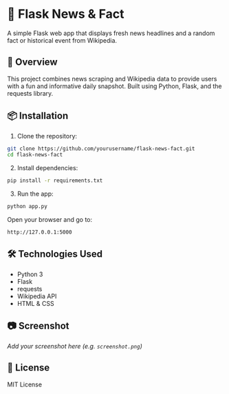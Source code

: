
# 📰 Flask News & Fact

A simple Flask web app that displays fresh news headlines and a random fact or historical event from Wikipedia.

## 🚀 Overview

This project combines news scraping and Wikipedia data to provide users with a fun and informative daily snapshot. Built using Python, Flask, and the requests library.

## 📦 Installation

1. Clone the repository:
```bash
git clone https://github.com/yourusername/flask-news-fact.git
cd flask-news-fact
```

2. Install dependencies:
```bash
pip install -r requirements.txt
```

3. Run the app:
```bash
python app.py
```

Open your browser and go to:
```
http://127.0.0.1:5000
```

## 🛠 Technologies Used

- Python 3
- Flask
- requests
- Wikipedia API
- HTML & CSS

## 📷 Screenshot

_Add your screenshot here (e.g. `screenshot.png`)_

## 📄 License

MIT License
